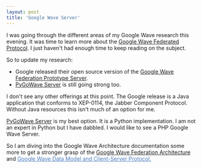 ```yaml
---
layout: post
title: 'Google Wave Server'
---
```

I was going through the different areas of my Google Wave research this evening. It was time to learn more about the <a href="http://www.waveprotocol.org/">Google Wave Federated Protocol</a>. I just haven't had enough time to keep reading on the subject.<p></p>
So to update my research:
<ul class="mainlist">
	<li>Google released their open source version of the <a href="http://code.google.com/p/wave-protocol/wiki/Installation">Google Wave Federation Prototype Server</a>.</li>
	<li><a href="http://code.google.com/p/pygowave-server/">PyGoWave Server</a> is still going strong too.</li>
</ul>
I don't see any other offerings at this point. The Google release is a Java application that conforms to XEP-0114, the Jabber Component Protocol. Without Java resources this isn't much of an option for me.<p></p>
<a href="http://code.google.com/p/pygowave-server/">PyGoWave Server</a> is my best option. It is a Python implementation. I am not an expert in Python but I have dabbled. I would like to see a PHP Google Wave Server.<p></p>
So I am diving into the Google Wave Architecture documentation some more to get a stronger grasp of the <a href="http://www.waveprotocol.org/whitepapers/google-wave-architecture">Google Wave Federation Architecture</a> and <span style="color: #4e7dbf; text-decoration: underline;"> </span><a style="color: #4e7dbf; outline-style: none;" href="http://www.waveprotocol.org/whitepapers/internal-client-server-protocol">Google Wave Data Model and Client-Server Protocol.</a>
